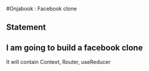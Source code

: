 #Onjabook : Facebook clone

## Statement
## I am going to build a facebook clone
It will contain Context, Router, useReducer
